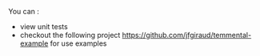 You can :
- view unit tests
- checkout the following project https://github.com/jfgiraud/temmental-example 
for use examples
